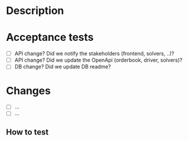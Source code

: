 # Description
<!--- Describe your changes to provide context for reviewers, including why it is needed -->

# Acceptance tests
- [ ] API change? Did we notify the stakeholders (frontend, solvers, ..)?
- [ ] API change? Did we update the OpenApi (orderbook, driver, solvers)?
- [ ] DB change? Did we update DB readme?

# Changes
<!-- List of detailed changes (how the change is accomplished) -->

- [ ] ...
- [ ] ...

## How to test
<!--- Include details of how to test your changes, including any pre-requisites. If no unit tests are included, please explain why and how to test manually
1.
2.
3.
-->

<!--
## Related Issues

Fixes #
-->